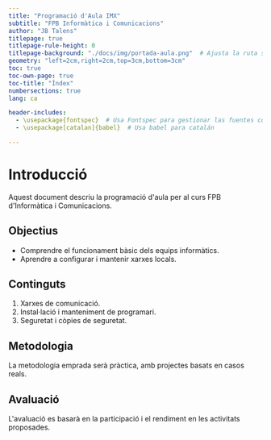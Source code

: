 ```yaml
---
title: "Programació d'Aula IMX"
subtitle: "FPB Informàtica i Comunicacions"
author: "JB Talens"
titlepage: true
titlepage-rule-height: 0
titlepage-background: "./docs/img/portada-aula.png"  # Ajusta la ruta si es necesario
geometry: "left=2cm,right=2cm,top=3cm,bottom=3cm"
toc: true
toc-own-page: true
toc-title: "Índex"
numbersections: true
lang: ca

header-includes:
  - \usepackage{fontspec}  # Usa Fontspec para gestionar las fuentes con XeLaTeX
  - \usepackage[catalan]{babel}  # Usa babel para catalán

---
```


# Introducció

Aquest document descriu la programació d'aula per al curs FPB d'Informàtica i Comunicacions.

## Objectius

- Comprendre el funcionament bàsic dels equips informàtics.
- Aprendre a configurar i mantenir xarxes locals.

## Continguts

1. Xarxes de comunicació.
2. Instal·lació i manteniment de programari.
3. Seguretat i còpies de seguretat.

## Metodologia

La metodologia emprada serà pràctica, amb projectes basats en casos reals.

## Avaluació

L'avaluació es basarà en la participació i el rendiment en les activitats proposades.

